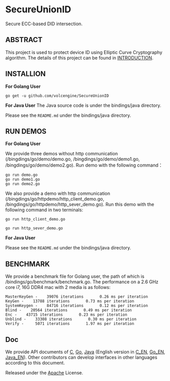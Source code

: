 # SecureUnionID

Secure ECC-based DID intersection.

## ABSTRACT

This project is used to protect device ID using Elliptic Curve Cryptography algorithm. The details of this project can be found in [INTRODUCTION](https://github.com/volcengine/SecureUnionID/blob/main/doc/SecureUnionID_Intro.pdf).

## INSTALLION

**For Golang User**
```
go get -u github.com/volcengine/SecureUnionID
```

**For Java User**
The Java source code is under the bindings/java directory.

Please see the `README.md` under the bindings/java directory.

## RUN DEMOS

**For Golang User**

We provide three demos without http communication (/bingdings/go/demo/demo.go, /bingdings/go/demo/demo1.go, /bingdings/go/demo/demo2.go). Run demo with the following command：
```
go run demo.go
go run demo1.go
go run demo2.go
```
We also provide a demo with http communication (/bingdings/go/httpdemo/http_client_demo.go, /bingdings/go/httpdemo/http_sever_demo.go). Run this demo with the following command in two terminals:
```
go run http_client_demo.go
```
```
go run http_sever_demo.go
```

**For Java User**

Please see the `README.md` under the bindings/java directory.

## BENCHMARK

We provide a benchmark file for Golang user, the path of which is /bindings/go/benchmark/benchmark.go. The performance on a 2.6 GHz core i7, 16G DDR4 mac with 2 media is as follows: 
```
MasterKeyGen -    39076 iterations       0.26 ms per iteration
KeyGen -    13788 iterations       0.73 ms per iteration
SystemKeygen -    84716 iterations       0.12 ms per iteration
Blind -    20564 iterations       0.49 ms per iteration
Enc -    43715 iterations       0.23 ms per iteration
Unblind -    33308 iterations       0.30 ms per iteration
Verify -     5071 iterations       1.97 ms per iteration

```

## Doc

We provide API documents of [C](https://github.com/volcengine/SecureUnionID/blob/main/doc/c_doc_cn.rst), [Go](https://github.com/volcengine/SecureUnionID/blob/main/doc/go_doc_cn.rst), [Java](https://github.com/volcengine/SecureUnionID/blob/main/doc/java_doc_cn.rst) (English version in [C_EN](https://github.com/volcengine/SecureUnionID/blob/main/doc/c_doc_en.rst), [Go_EN](https://github.com/volcengine/SecureUnionID/blob/main/doc/go_doc_en.rst), [Java_EN](https://github.com/volcengine/SecureUnionID/blob/main/doc/java_doc_en.rst)). Other contributors can develop interfaces in other languages according to this document.

Released under the [Apache](https://github.com/volcengine/SecureUnionID/blob/main/LICENSE) License.